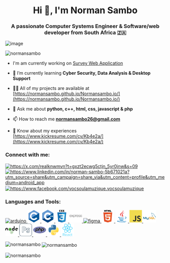<h1 align="center">Hi 👋, I'm Norman Sambo</h1>
<h3 align="center">A passionate Computer Systems Engineer & Software/web developer from South Africa 🇿🇦</h3>

![image](https://github.com/user-attachments/assets/d9afb93f-3837-47cd-9bd5-d9da4304a3eb)


<p align="left"> <img src="https://komarev.com/ghpvc/?username=normansambo&label=Profile%20views&color=0e75b6&style=flat" alt="normansambo" /> </p>

- I'm am currently working on [Survey Web Application](https://github.com/Normansambo/survey_app/tree/main)

- 🌱 I’m currently learning **Cyber Security, Data Analysis & Desktop Support**

- 👨‍💻 All of my projects are available at [https://normansambo.github.io/Normansambo.io/](https://normansambo.github.io/Normansambo.io/)

- 💬 Ask me about **python, c++, html, css, javascript & php**

- 📫 How to reach me **normansambo26@gmail.com**

- 📄 Know about my experiences [https://www.kickresume.com/cv/Kb4e2a/](https://www.kickresume.com/cv/Kb4e2a/)

<h3 align="left">Connect with me:</h3>
<p align="left">
<a href="https://twitter.com/https://x.com/realknwmvn?t=gxzt2ecwg5ctjn_5yr0jnw&s=09" target="blank"><img align="center" src="https://raw.githubusercontent.com/rahuldkjain/github-profile-readme-generator/master/src/images/icons/Social/twitter.svg" alt="https://x.com/realknwmvn?t=gxzt2ecwg5ctjn_5yr0jnw&s=09" height="30" width="40" /></a>
<a href="https://linkedin.com/in/https://www.linkedin.com/in/norman-sambo-5b671021a?utm_source=share&utm_campaign=share_via&utm_content=profile&utm_medium=android_app" target="blank"><img align="center" src="https://raw.githubusercontent.com/rahuldkjain/github-profile-readme-generator/master/src/images/icons/Social/linked-in-alt.svg" alt="https://www.linkedin.com/in/norman-sambo-5b671021a?utm_source=share&utm_campaign=share_via&utm_content=profile&utm_medium=android_app" height="30" width="40" /></a>
<a href="https://fb.com/https://www.facebook.com/vocsoulamuzique.vocsoulamuzique" target="blank"><img align="center" src="https://raw.githubusercontent.com/rahuldkjain/github-profile-readme-generator/master/src/images/icons/Social/facebook.svg" alt="https://www.facebook.com/vocsoulamuzique.vocsoulamuzique" height="30" width="40" /></a>
</p>

<h3 align="left">Languages and Tools:</h3>
<p align="left"> <a href="https://www.arduino.cc/" target="_blank" rel="noreferrer"> <img src="https://cdn.worldvectorlogo.com/logos/arduino-1.svg" alt="arduino" width="40" height="40"/> </a> <a href="https://www.cprogramming.com/" target="_blank" rel="noreferrer"> <img src="https://raw.githubusercontent.com/devicons/devicon/master/icons/c/c-original.svg" alt="c" width="40" height="40"/> </a> <a href="https://www.w3schools.com/cpp/" target="_blank" rel="noreferrer"> <img src="https://raw.githubusercontent.com/devicons/devicon/master/icons/cplusplus/cplusplus-original.svg" alt="cplusplus" width="40" height="40"/> </a> <a href="https://www.w3schools.com/css/" target="_blank" rel="noreferrer"> <img src="https://raw.githubusercontent.com/devicons/devicon/master/icons/css3/css3-original-wordmark.svg" alt="css3" width="40" height="40"/> </a> <a href="https://expressjs.com" target="_blank" rel="noreferrer"> <img src="https://raw.githubusercontent.com/devicons/devicon/master/icons/express/express-original-wordmark.svg" alt="express" width="40" height="40"/> </a> <a href="https://www.figma.com/" target="_blank" rel="noreferrer"> <img src="https://www.vectorlogo.zone/logos/figma/figma-icon.svg" alt="figma" width="40" height="40"/> </a> <a href="https://www.w3.org/html/" target="_blank" rel="noreferrer"> <img src="https://raw.githubusercontent.com/devicons/devicon/master/icons/html5/html5-original-wordmark.svg" alt="html5" width="40" height="40"/> </a> <a href="https://www.java.com" target="_blank" rel="noreferrer"> <img src="https://raw.githubusercontent.com/devicons/devicon/master/icons/java/java-original.svg" alt="java" width="40" height="40"/> </a> <a href="https://developer.mozilla.org/en-US/docs/Web/JavaScript" target="_blank" rel="noreferrer"> <img src="https://raw.githubusercontent.com/devicons/devicon/master/icons/javascript/javascript-original.svg" alt="javascript" width="40" height="40"/> </a> <a href="https://www.mysql.com/" target="_blank" rel="noreferrer"> <img src="https://raw.githubusercontent.com/devicons/devicon/master/icons/mysql/mysql-original-wordmark.svg" alt="mysql" width="40" height="40"/> </a> <a href="https://nodejs.org" target="_blank" rel="noreferrer"> <img src="https://raw.githubusercontent.com/devicons/devicon/master/icons/nodejs/nodejs-original-wordmark.svg" alt="nodejs" width="40" height="40"/> </a> <a href="https://www.photoshop.com/en" target="_blank" rel="noreferrer"> <img src="https://raw.githubusercontent.com/devicons/devicon/master/icons/photoshop/photoshop-line.svg" alt="photoshop" width="40" height="40"/> </a> <a href="https://www.php.net" target="_blank" rel="noreferrer"> <img src="https://raw.githubusercontent.com/devicons/devicon/master/icons/php/php-original.svg" alt="php" width="40" height="40"/> </a> <a href="https://www.python.org" target="_blank" rel="noreferrer"> <img src="https://raw.githubusercontent.com/devicons/devicon/master/icons/python/python-original.svg" alt="python" width="40" height="40"/> </a> <a href="https://reactjs.org/" target="_blank" rel="noreferrer"> <img src="https://raw.githubusercontent.com/devicons/devicon/master/icons/react/react-original-wordmark.svg" alt="react" width="40" height="40"/> </a> </p>

<p><img align="left" src="https://github-readme-stats.vercel.app/api/top-langs?username=normansambo&show_icons=true&locale=en&layout=compact" alt="normansambo" /></p>

<p>&nbsp;<img align="center" src="https://github-readme-stats.vercel.app/api?username=normansambo&show_icons=true&locale=en" alt="normansambo" /></p>

<p><img align="center" src="https://github-readme-streak-stats.herokuapp.com/?user=normansambo&" alt="normansambo" /></p>
